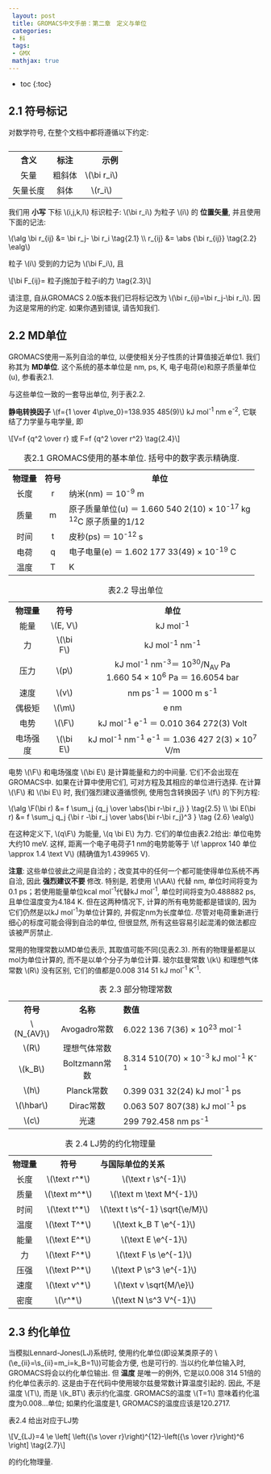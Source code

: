 ```yaml
---
 layout: post
 title: GROMACS中文手册：第二章　定义与单位
 categories:
 - 科
 tags:
 - GMX
 mathjax: true
---
```


* toc
{:toc}


## 2.1 符号标记

<p>对数学符号, 在整个文档中都将遵循以下约定:</p>

<table><caption></caption>
<tr>
<th style="text-align:center;">含义</th>
<th style="text-align:center;">标注</th>
<th style="text-align:right;">示例</th>
</tr>
<tr>
<td style="text-align:center;">矢量</td>
<td style="text-align:center;">粗斜体</td>
<td style="text-align:center;">\(\bi r_i\)</td>
</tr>
<tr>
<td style="text-align:center;">矢量长度</td>
<td style="text-align:center;">斜体</td>
<td style="text-align:center;">\(r_i\)</td>
</tr>
</table>

<p>我们用 <strong>小写</strong> 下标 <span class="math">\(i,j,k,l\)</span> 标识粒子: <span class="math">\(\bi r_i\)</span> 为粒子 <span class="math">\(i\)</span> 的 <strong>位置矢量</strong>, 并且使用下面的记法:</p>

<p><span class="math">\(\alg
\bi r_{ij} &= \bi r_j- \bi r_i \tag{2.1} \\
r_{ij}     &= \abs {\bi r_{ij}}    \tag{2.2}
\ealg\)</span></p>

<p>粒子 <span class="math">\(i\)</span> 受到的力记为 <span class="math">\(\bi F_i\)</span>, 且</p>

<p><span class="math">\[\bi F_{ij}= 粒子j施加于粒子i的力 \tag{2.3}\]</span></p>

<p>请注意, 自从GROMACS 2.0版本我们已将标记改为 <span class="math">\(\bi r_{ij}=\bi r_j-\bi r_i\)</span>. 因为这是常用的约定. 如果你遇到错误, 请告知我们.</p>

## 2.2 MD单位

<p>GROMACS使用一系列自洽的单位, 以便使相关分子性质的计算值接近单位1. 我们称其为 <strong>MD单位</strong>. 这个系统的基本单位是 nm, ps, K, 电子电荷(e)和原子质量单位(u), 参看表2.1.</p>

<p>与这些单位一致的一套导出单位, 列于表2.2.</p>

<p><strong>静电转换因子</strong> <span class="math">\(f={1 \over 4\p\ve_0}=138.935 485(9)\)</span> kJ mol<sup>-1</sup> nm e<sup>-2</sup>, 它联结了力学量与电学量, 即</p>

<p><span class="math">\[V=f {q^2 \over r}   或   F=f {q^2 \over r^2} \tag{2.4}\]</span></p>

<table><caption> 表2.1 GROMACS使用的基本单位. 括号中的数字表示精确度.</caption>
<tr>
<th style="text-align:center;">物理量</th>
<th style="text-align:center;">符号</th>
<th style="text-align:center;">单位</th>
</tr>
<tr>
<td style="text-align:center;"> 长度 </td>
<td style="text-align:center;">r</td>
<td style="text-align:left;">纳米(nm) ＝ 10<sup>-9</sup> m</td>
</tr>
<tr>
<td style="text-align:center;"> 质量 </td>
<td style="text-align:center;">m</td>
<td style="text-align:left;">原子质量单位(u) ＝ 1.660 540 2(10) × 10<sup>-17</sup> kg<br> <sup>12</sup>C 原子质量的1/12</td>
</tr>
<tr>
<td style="text-align:center;"> 时间 </td>
<td style="text-align:center;">t</td>
<td style="text-align:left;">皮秒(ps) ＝ 10<sup>-12</sup> s</td>
</tr>
<tr>
<td style="text-align:center;"> 电荷 </td>
<td style="text-align:center;">q</td>
<td style="text-align:left;">电子电量(e) ＝ 1.602 177 33(49) × 10<sup>-19</sup> C</td>
</tr>
<tr>
<td style="text-align:center;"> 温度 </td>
<td style="text-align:center;">T</td>
<td style="text-align:left;">K</td>
</tr>
</table>

<table><caption> 表2.2 导出单位</caption>
<tr>
<th style="text-align:center;"> 物理量</th>
<th style="text-align:center;">符号</th>
<th style="text-align:center;">单位</th>
</tr>
<tr>
<td style="text-align:center;">  能量      </td>
<td style="text-align:center;">\(E, V\)</td>
<td style="text-align:center;">kJ mol<sup>-1</sup></td>
</tr>
<tr>
<td style="text-align:center;">  力        </td>
<td style="text-align:center;">\(\bi F\)</td>
<td style="text-align:center;">kJ mol<sup>-1</sup> nm<sup>-1</sup></td>
</tr>
<tr>
<td style="text-align:center;">  压力      </td>
<td style="text-align:center;">\(p\)</td>
<td style="text-align:center;">kJ mol<sup>-1</sup> nm<sup>-3</sup>＝ 10<sup>30</sup>/N<sub>AV</sub> Pa <br> 1.660 54 × 10<sup>6</sup> Pa ＝ 16.6054 bar</td>
</tr>
<tr>
<td style="text-align:center;">  速度      </td>
<td style="text-align:center;">\(v\)</td>
<td style="text-align:center;">nm ps<sup>-1</sup> ＝ 1000 m s<sup>-1</sup></td>
</tr>
<tr>
<td style="text-align:center;">  偶极矩    </td>
<td style="text-align:center;">\(\m\)</td>
<td style="text-align:center;">e nm</td>
</tr>
<tr>
<td style="text-align:center;">  电势      </td>
<td style="text-align:center;">\(\F\)</td>
<td style="text-align:center;">kJ mol<sup>-1</sup> e<sup>-1</sup> ＝ 0.010 364 272(3) Volt</td>
</tr>
<tr>
<td style="text-align:center;">  电场强度  </td>
<td style="text-align:center;">\(\bi E\)</td>
<td style="text-align:center;">kJ mol<sup>-1</sup> nm<sup>-1</sup> e<sup>-1</sup> ＝ 1.036 427 2(3) × 10<sup>7</sup> V/m</td>
</tr>
</table>

<p>电势 <span class="math">\(\F\)</span> 和电场强度 <span class="math">\(\bi E\)</span> 是计算能量和力的中间量. 它们不会出现在GROMACS中. 如果在计算中使用它们, 可对方程及其相应的单位进行选择. 在计算 <span class="math">\(\F\)</span> 和 <span class="math">\(\bi E\)</span> 时, 我们强烈建议遵循惯例, 使用包含转换因子 <span class="math">\(f\)</span> 的下列方程:</p>

<p><span class="math">\(\alg
\F(\bi r) &= f \sum_j {q_j \over \abs{\bi r-\bi r_j} }                     \tag{2.5} \\
\bi E(\bi r) &= f \sum_j q_j {\bi r -\bi r_j \over \abs{\bi r-\bi r_j}^3 } \tag {2.6}
\ealg\)</span></p>

<p>在这种定义下, <span class="math">\(q\F\)</span> 为能量, <span class="math">\(q \bi E\)</span> 为力. 它们的单位由表2.2给出: 单位电势大约10 meV. 这样, 距离一个电子电荷子1 nm的电势能等于 <span class="math">\(f \approx 140 单位 \approx 1.4 \text V\)</span> (精确值为1.439965 V).</p>

<p><strong>注意</strong>: 这些单位彼此之间是自洽的；改变其中的任何一个都可能使得单位系统不再自洽, 因此 <strong>强烈建议不要</strong> 修改. 特别是, 若使用 <span class="math">\(\AA\)</span> 代替 nm, 单位时间将变为0.1 ps；若使用能量单位kcal mol<sup>-1</sup>代替kJ mol<sup>-1</sup>, 单位时间将变为0.488882 ps, 且单位温度变为4.184 K. 但在这两种情况下, 计算的所有电势能都是错误的, 因为它们仍然是以kJ mol<sup>-1</sup>为单位计算的, 并假定nm为长度单位. 尽管对电荷重新进行细心的标度可能会得到自洽的单位, 但很显然, 所有这些容易引起混淆的做法都应该被严厉禁止.</p>

<p>常用的物理常数以MD单位表示, 其取值可能不同(见表2.3). 所有的物理量都是以mol为单位计算的, 而不是以单个分子为单位计算. 玻尔兹曼常数 <span class="math">\(k\)</span> 和理想气体常数 <span class="math">\(R\)</span> 没有区别, 它们的值都是0.008 314 51 kJ mol<sup>-1</sup> K<sup>-1</sup>.</p>

<table><caption> 表 2.3 部分物理常数</caption>
<tr>
<th style="text-align:center;"> 符号   </th>
<th style="text-align:center;">名称</th>
<th colspan="2" style="text-align:left;"> 数值 </th>
</tr>
<tr>
<td style="text-align:center;"> \(N_{AV}\) </td>
<td style="text-align:center;">Avogadro常数</td>
<td colspan="2" style="text-align:left;"> 6.022 136 7(36) × 10<sup>23</sup> mol<sup>-1</sup></td>
</tr>
<tr>
<td style="text-align:center;"> \(R\)      </td>
<td style="text-align:center;">理想气体常数</td>
<td rowspan="2" colspan="2" style="text-align:left;"> 8.314 510(70) × 10<sup>-3</sup> kJ mol<sup>-1</sup> K<sup>-1</sup></td>
</tr>
<tr>
<td style="text-align:center;"> \(k_B\)    </td>
<td style="text-align:center;">Boltzmann常数</td>
</tr>
<tr>
<td style="text-align:center;"> \(h\)      </td>
<td style="text-align:center;">Planck常数</td>
<td colspan="2" style="text-align:left;"> 0.399 031 32(24) kJ mol<sup>-1</sup> ps</td>
</tr>
<tr>
<td style="text-align:center;"> \(\hbar\)  </td>
<td style="text-align:center;">Dirac常数</td>
<td colspan="2" style="text-align:left;"> 0.063 507 807(38) kJ mol<sup>-1</sup> ps</td>
</tr>
<tr>
<td style="text-align:center;"> \(c\)      </td>
<td style="text-align:center;">光速</td>
<td colspan="2" style="text-align:left;"> 299 792.458 nm ps<sup>-1</sup></td>
</tr>
</table>

<table><caption> 表 2.4 LJ势的约化物理量</caption>
<tr>
<th style="text-align:center;"> 物理量 </th>
<th style="text-align:center;">符号</th>
<th style="text-align:left;"> 与国际单位的关系</th>
</tr>
<tr>
<td style="text-align:center;">长度</td>
<td style="text-align:center;"> \(\text r^*\) </td>
<td colspan="2" style="text-align:center;">\(\text r \s^{-1}\)</td>
</tr>
<tr>
<td style="text-align:center;">质量</td>
<td style="text-align:center;"> \(\text m^*\) </td>
<td colspan="2" style="text-align:center;">\(\text m \text M^{-1}\)</td>
</tr>
<tr>
<td style="text-align:center;">时间</td>
<td style="text-align:center;"> \(\text t^*\) </td>
<td colspan="2" style="text-align:center;">\(\text t \s^{-1} \sqrt{\e/M}\)</td>
</tr>
<tr>
<td style="text-align:center;">温度</td>
<td style="text-align:center;"> \(\text T^*\) </td>
<td colspan="2" style="text-align:center;">\(\text k_B T \e^{-1}\)</td>
</tr>
<tr>
<td style="text-align:center;">能量</td>
<td style="text-align:center;"> \(\text E^*\) </td>
<td colspan="2" style="text-align:center;">\(\text E \e^{-1}\)</td>
</tr>
<tr>
<td style="text-align:center;">力</td>
<td style="text-align:center;"> \(\text F^*\) </td>
<td colspan="2" style="text-align:center;">\(\text F \s \e^{-1}\)</td>
</tr>
<tr>
<td style="text-align:center;">压强</td>
<td style="text-align:center;"> \(\text P^*\) </td>
<td colspan="2" style="text-align:center;">\(\text P \s^3 \e^{-1}\)</td>
</tr>
<tr>
<td style="text-align:center;">速度</td>
<td style="text-align:center;"> \(\text v^*\) </td>
<td colspan="2" style="text-align:center;">\(\text v \sqrt{M/\e}\)</td>
</tr>
<tr>
<td style="text-align:center;">密度</td>
<td style="text-align:center;"> \(\r^*\)      </td>
<td colspan="2" style="text-align:center;">\(\text N \s^3 V^{-1}\)</td>
</tr>
</table>

## 2.3 约化单位

<p>当模拟Lennard-Jones(LJ)系统时, 使用约化单位(即设某类原子的 <span class="math">\(\e_{ii}=\s_{ii}=m_i=k_B=1\)</span>)可能会方便, 也是可行的. 当以约化单位输入时, GROMACS将会以约化单位输出. 但 <strong>温度</strong> 是唯一的例外, 它是以0.008 314 51倍的约化单位表示的. 这是由于在代码中使用玻尔兹曼常数计算温度引起的. 因此, 不是温度 <span class="math">\(T\)</span>, 而是 <span class="math">\(k_BT\)</span> 表示约化温度. GROMACS的温度 <span class="math">\(T=1\)</span> 意味着约化温度为0.008&#8230;单位; 如果约化温度是1, GROMACS的温度应该是120.2717.</p>

<p>表2.4 给出对应于LJ势</p>

<p><span class="math">\[V_{LJ}=4 \e \left[ \left({\s \over r}\right)^{12}-\left({\s \over r}\right)^6 \right] \tag{2.7}\]</span></p>

<p>的约化物理量.</p>
